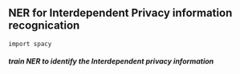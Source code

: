 ## NER for Interdependent Privacy information recognication
`import spacy`

##### train NER to identify the Interdependent privacy information

